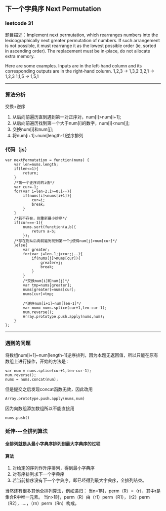 ## 下一个字典序 Next Permutation
### leetcode 31
题目描述：Implement next permutation, which rearranges numbers into the lexicographically next greater permutation of numbers.
If such arrangement is not possible, it must rearrange it as the lowest possible order (ie, sorted in ascending order).
The replacement must be in-place, do not allocate extra memory.

Here are some examples. Inputs are in the left-hand column and its corresponding outputs are in the right-hand column.
1,2,3 → 1,3,2
3,2,1 → 1,2,3
1,1,5 → 1,5,1

-------

### 算法分析
交换+逆序
1. 从后向前遍历直到遇到第一对正序对，num[i]>num[i+1];
2. 从后向前遍历找到第一个大于num[i]的数字，num[i]<num[j];
3. 交换num[i]和num[j];
4. 将num[i+1]~num[length-1]逆序排列
### 代码（js）

```
var nextPermutation = function(nums) {
    var len=nums.length;
    if(len<=1){
        return;
    }
    /*第一个正序对的i值*/
    var cur=-1;   
    for(var i=len-2;i>=0;i--){
        if(nums[i]<nums[i+1]){
            cur=i;
            break;
        }
    }
    /*若不存在，则重新最小排序*/
    if(cur===-1){
        nums.sort(function(a,b){
            return a-b;
        });
    /*存在则从后向前遍历找到第一个j使得num[j]>num[cur]*/
    }else{
        var greater;
        for(var j=len-1;j>cur;j--){
            if(nums[j]>nums[cur]){
                greater=j;
                break;
            }
        }
        /*交换num[i]和num[j]*/
        var tmp=nums[greater];
        nums[greater]=nums[cur];
        nums[cur]=tmp;
        
        /*逆序num[i+1]~num[len-1]*/
        var num= nums.splice(cur+1,len-cur-1);
        num.reverse();
        Array.prototype.push.apply(nums,num);
    }
};
```

-------
### 遇到的问题
将数组num[i+1]~num[length-1]逆序排列，因为本题无返回值，所以只能在原有数组上进行操作，开始的方法是：

```
var num = nums.splice(cur+1,len-cur-1);
num.reverse();
nums = nums.concat(num);
```
但是提交之后发现concat函数无效，因此改用

```
Array.prototype.push.apply(nums,num)
```
因为向数组添加数组所以不能直接用

```
nums.push()
```
### 延伸---全排列算法
#### 全排列就是从最小字典序排列到最大字典序的过程
#### 算法
1. 对给定的序列作升序排列，得到最小字典序
2. 对有序排列求下一个字典序
3. 若当前排序没有下一个字典序，即已经得到最大字典序，全排列结束。

当然还有很多其他全排列算法，例如递归：
当n=1时，perm（R）=（r），其中r是集合R中唯一元素。
当n>1时，perm（R）由（r1）perm（R1），（r2）perm（R2），....，（rn）perm（Rn）构成。


